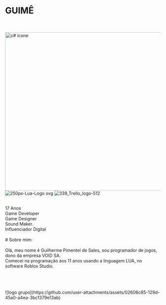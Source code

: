 # GUIMÊ
<br> <br>
<img width="512" height="512" alt="c# icone" src="https://github.com/user-attachments/assets/1cee1686-5120-4469-bd6c-f61ebf8a63ff" /> ![250px-Lua-Logo svg](https://github.com/user-attachments/assets/306ff811-096e-40d9-9614-bc2446c57152) ![339_Trello_logo-512](https://github.com/user-attachments/assets/21f8caa6-eccf-4827-83cc-e59e616ddd59)

 <br>
17 Anos <br> Game Developer <br> Game Designer <br> Sound Maker.<br> Influenciador Digital
<br> <br>
# Sobre mim:
<br> <br>
  Olá, meu nome é Guilherme Pimentel de Sales, sou programador de jogos, dono da empresa VOID SA. <br>
        Comecei na programação aos 11 anos usando a linguagem LUA, no software Roblox Studio.<br> <br> <br> <br> <br>
![logo grupo](https://github.com/user-attachments/assets/02608c85-129d-45a0-a4ea-3bc1379e13ab)
